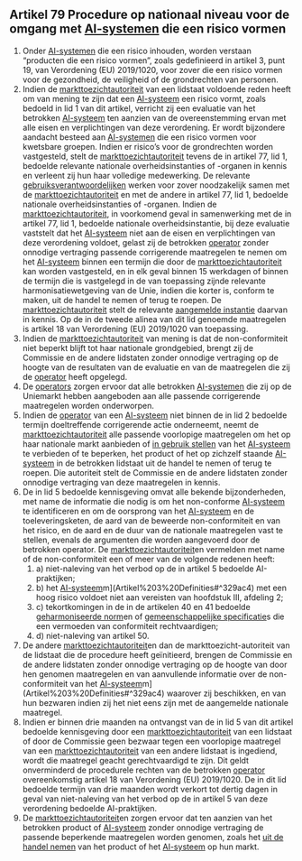 ## Artikel 79 Procedure op nationaal niveau voor de omgang met [AI-systemen](a3.md#^ai-systeem) die een risico vormen

1. Onder [AI-systemen](a3.md#^ai-systeem) die een risico inhouden, worden verstaan “producten die een risico vormen”, zoals gedefinieerd in artikel 3, punt 19, van Verordening (EU) 2019/1020, voor zover die een risico vormen voor de gezondheid, de veiligheid of de grondrechten van personen.
2. Indien de [markttoezichtautoriteit](a3.md#^mta) van een lidstaat voldoende reden heeft om van mening te zijn dat een [AI-systeem](a3.md#^ai-systeem) een risico vormt, zoals bedoeld in lid 1 van dit artikel, verricht zij een evaluatie van het betrokken [AI-systeem](a3.md#^ai-systeem) ten aanzien van de overeenstemming ervan met alle eisen en verplichtingen van deze verordening. Er wordt bijzondere aandacht besteed aan [AI-systemen](a3.md#^ai-systeem) die een risico vormen voor kwetsbare groepen. Indien er risico’s voor de grondrechten worden vastgesteld, stelt de [markttoezichtautoriteit](a3.md#^mta) tevens de in artikel 77, lid 1, bedoelde relevante nationale overheidsinstanties of -organen in kennis en verleent zij hun haar volledige medewerking. De relevante [gebruiksverantwoordelijken](a3.md#^gebruiksverantwoordelijke) werken voor zover noodzakelijk samen met de [markttoezichtautoriteit](a3.md#^mta) en met de andere in artikel 77, lid 1, bedoelde nationale overheidsinstanties of -organen.
   Indien de [markttoezichtautoriteit](a3.md#^mta), in voorkomend geval in samenwerking met de in artikel 77, lid 1, bedoelde nationale overheidsinstantie, bij deze evaluatie vaststelt dat het [AI-systeem](a3.md#^ai-systeem) niet aan de eisen en verplichtingen van deze verordening voldoet, gelast zij de betrokken [operator](a3.md#^operator) zonder onnodige vertraging passende corrigerende maatregelen te nemen om het [AI-systeem](a3.md#^ai-systeem) binnen een termijn die door de [markttoezichtautoriteit](a3.md#^mta) kan worden vastgesteld, en in elk geval binnen 15 werkdagen of binnen de termijn die is vastgelegd in de van toepassing zijnde relevante harmonisatiewetgeving van de Unie, indien die korter is, conform te maken, uit de handel te nemen of terug te roepen.
   De [markttoezichtautoriteit](a3.md#^mta) stelt de relevante [aangemelde instantie](a3.md#^aanins) daarvan in kennis. Op de in de tweede alinea van dit lid genoemde maatregelen is artikel 18 van Verordening (EU) 2019/1020 van toepassing.
3. Indien de [markttoezichtautoriteit](a3.md#^mta) van mening is dat de non-conformiteit niet beperkt blijft tot haar nationale grondgebied, brengt zij de Commissie en de andere lidstaten zonder onnodige vertraging op de hoogte van de resultaten van de evaluatie en van de maatregelen die zij de [operator](a3.md#^operator) heeft opgelegd.
4. De [operators](a3.md#^operator) zorgen ervoor dat alle betrokken [AI-systemen](a3.md#^ai-systeem) die zij op de Uniemarkt hebben aangeboden aan alle passende corrigerende maatregelen worden onderworpen.
5. Indien de [operator](a3.md#^operator) van een [AI-systeem](a3.md#^ai-systeem) niet binnen de in lid 2 bedoelde termijn doeltreffende corrigerende actie onderneemt, neemt de [markttoezichtautoriteit](a3.md#^mta) alle passende voorlopige maatregelen om het op haar nationale markt aanbieden of [in gebruik stellen](a3.md#^gebruik) van het [AI-systeem](a3.md#^ai-systeem) te verbieden of te beperken, het product of het op zichzelf staande [AI-systeem](a3.md#^ai-systeem) in de betrokken lidstaat uit de handel te nemen of terug te roepen. Die autoriteit stelt de Commissie en de andere lidstaten zonder onnodige vertraging van deze maatregelen in kennis.
6. De in lid 5 bedoelde kennisgeving omvat alle bekende bijzonderheden, met name de informatie die nodig is om het non-conforme [AI-systeem](a3.md#^ai-systeem) te identificeren en om de oorsprong van het [AI-systeem](a3.md#^ai-systeem) en de toeleveringsketen, de aard van de beweerde non-conformiteit en van het risico, en de aard en de duur van de nationale maatregelen vast te stellen, evenals de argumenten die worden aangevoerd door de betrokken operator. De [markttoezichtautoriteit](a3.md#^mta)en vermelden met name of de non-conformiteit een of meer van de volgende redenen heeft:
   1. a) niet-naleving van het verbod op de in artikel 5 bedoelde AI-praktijken;
   2. b) het [AI-systeem](a3.md#^ai-systeem)m](Artikel%203%20Definities#^329ac4) met een hoog risico voldoet niet aan vereisten van hoofdstuk III, afdeling 2;
   3. c) tekortkomingen in de in de artikelen 40 en 41 bedoelde [geharmoniseerde norm](a3.md#^hnorm)en of [gemeenschappelijke specificatie](a3.md#^gespec)s die een vermoeden van conformiteit rechtvaardigen;
   4. d) niet-naleving van artikel 50.
7. De andere [markttoezichtautoriteit](a3.md#^mta)en dan de markttoezicht-autoriteit van de lidstaat die de procedure heeft geïnitieerd, brengen de Commissie en de andere lidstaten zonder onnodige vertraging op de hoogte van door hen genomen maatregelen en van aanvullende informatie over de non-conformiteit van het [AI-systeem](a3.md#^ai-systeem)m](Artikel%203%20Definities#^329ac4) waarover zij beschikken, en van hun bezwaren indien zij het niet eens zijn met de aangemelde nationale maatregel.
8. Indien er binnen drie maanden na ontvangst van de in lid 5 van dit artikel bedoelde kennisgeving door een [markttoezichtautoriteit](a3.md#^mta) van een lidstaat of door de Commissie geen bezwaar tegen een voorlopige maatregel van een [markttoezichtautoriteit](a3.md#^mta) van een andere lidstaat is ingediend, wordt die maatregel geacht gerechtvaardigd te zijn. Dit geldt onverminderd de procedurele rechten van de betrokken [operator](a3.md#^operator) overeenkomstig artikel 18 van Verordening (EU) 2019/1020. De in dit lid bedoelde termijn van drie maanden wordt verkort tot dertig dagen in geval van niet-naleving van het verbod op de in artikel 5 van deze verordening bedoelde AI-praktijken.
9. De [markttoezichtautoriteit](a3.md#^mta)en zorgen ervoor dat ten aanzien van het betrokken product of [AI-systeem](a3.md#^ai-systeem) zonder onnodige vertraging de passende beperkende maatregelen worden genomen, zoals het [uit de handel nemen](a3.md#^uithandel) van het product of het [AI-systeem](a3.md#^ai-systeem) op hun markt.
